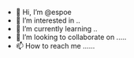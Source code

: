 - 👋 Hi, I’m @espoe 
- 👀 I’m interested in ..
- 🌱 I’m currently learning ..
- 💞️ I’m looking to collaborate on .....
- 📫 How to reach me ......

<!---
espoe/espoe is a ✨ special ✨ repository because its `README.md` (this file) appears on your GitHub profile.
You can click the Preview link to take a look at your changes.
--->
